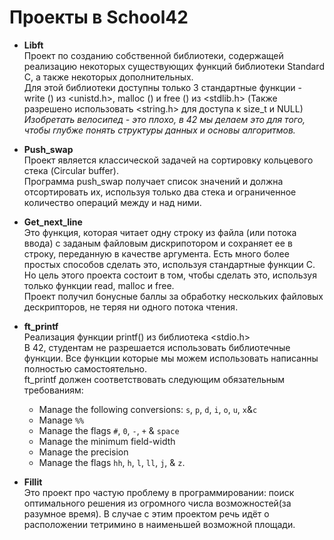 # Проекты в School42

* **Libft**  
     Проект по созданию собственной библиотеки, содержащей реализацию некоторых существующих функций библиотеки Standard C, а также некоторых дополнительных.  
     Для этой библиотеки доступны только 3 стандартные функции - write () из <unistd.h>, malloc () и free () из <stdlib.h> (Также разрешено использовать <string.h> для доступа к size_t и NULL)
     _Изобретать велосипед - это плохо, в 42 мы делаем это для того, чтобы глубже понять структуры данных и основы алгоритмов._

* **Push_swap**  
      Проект является классической задачей на сортировку кольцевого стека (Circular buffer).  
      Программа push_swap получает список значений и должна отсортировать их, используя только два стека и ограниченное количество операций между и над ними.

* **Get_next_line**  
        Это функция, которая читает одну строку из файла (или потока ввода) с заданым файловым дискрипотором и сохраняет ее в строку, переданную в качестве аргумента. 
        Есть много более простых способов сделать это, используя стандартные функции С. Но цель этого проекта состоит в том, чтобы сделать это, используя только функции read, malloc и free.  
        Проект получил бонусные баллы за обработку нескольких файловых дескрипторов, не теряя ни одного потока чтения.  
* **ft_printf**  
      Реализация функции printf() из библиотека <stdio.h>  
      В 42, студентам не разрешается иcпользовать библиотечные функции. Все функции которые мы можем использовать написанны полностью самостоятельно.  
      ft_printf должен соответствовать следующим обязательным требованиям:
  - Manage the following conversions: `s`, `p`, `d`, `i`, `o`, `u`, `x`&`c`
  - Manage `%%`
  - Manage the flags `#`, `0`, `-`, `+` & `space`
  - Manage the minimum field-width
  - Manage the precision
  - Manage the flags `hh`, `h`, `l`, `ll`, `j`, & `z`.
* **Fillit**  
      Это проект про частую проблему в программировании: поиск оптимального решения из огромного числа возможностей(за разумное время). В случае с этим проектом речь идёт о расположении тетримино в наименьшей возможной площади.
